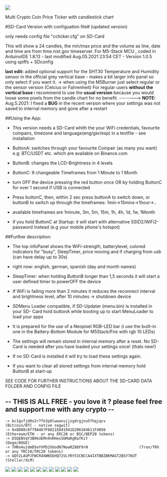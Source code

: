 ![](preview/IMG_M.jpg)


Multi Crypto Coin Price Ticker with candlestick chart

#SD-Card Version with configuation file#  (updated version)

only needs config file "ccticker.cfg" on SD-Card


This will show a 24 candles, the min/max price and the volume as line, date and time are from time.nist.gov timeserver.
For M5-Stack MCU , coded in ArduinoIDE 1.8.13 - last modified Aug.05.2021 23:54 CET - Version 1.0.5 using spiffs + SDconfig

**last edit:** added optional support for the SHT30 Temperature and Humidity sensor in the official grey vertical base - makes a bit larger info panel so only select if you want it.  -> when using the M5Burner just select regular or the sensor version (Celcius or Fahrenheit)
For regular users **without the vertical base** i recommend to use the **usual version** because you would loose some pixels from the candle chart for no benefit.
--------> **NOTE:** Aug.5.2021: I fixed a **BUG** in the recent version where your settings was not saved to internal memory and gone after a restart 


##Using the App:

- This version needs a SD-Card whith the your WiFi credentials, favourite coinpairs, timezone and language(eng/ger/esp) in a textfile - see installation


- ButtonA: switches through your favourite Coinpair (as many you want) e.g: BTC/USDT etc. which are available on Binance.com

- ButtonB: changes the LCD-Brightness in 4 levels

- ButtonC: 9 changeable Timeframes from 1 Minute to 1 Month

- turn OFF the device pressing the red button once OR by holding ButtonC for over 1 second if USB is connected

- Press buttonC, then, within 2 sec press buttonA to switch down, or buttonB to switch up through the timeframes: 1min->15mins->1hour->..

- available timeframes are 1minute, 3m, 5m, 15m, 1h, 4h, 1d, 1w, 1Month

- if you hold ButtonC at Startup: it will start with alternative SSID2/WiFi2-password instead (e.g your mobile phone's hotspot)





##Further description:

- The top infoPanel shows the WiFi-strength, batterylevel, colored indicators for "busy", SleepTimer, price moving and if charging from usb (can have delay up to 30s)

- right now: english, german, spanish (day and month names)

- SleepTimer: when holding ButtonB longer than 1,5 seconds it will start a user defined timer to powerOFF the device

- If WiFi is failing more than 2 minutes it reduces the reconnect interval and brightness level, after 10 minutes -> shutdown device

- SDMenu Loader compatible, if SD-Updater (menu.bin) is installed in your SD- Card hold buttonA while booting up to start MenuLoader to load your apps

- It is prepared for the use of a Neopixel RGB-LED bar (i use the built-in one in the Battery-Bottom Module for M5Stack/Fire with rgb 10 LEDs)

- The settings will remain stored in internal memory after a reset. No SD-Card is needed after you have loaded your settings once! (thats new!)

- If no SD-Card is installed it will try to load these settings again.

- If you want to clear all stored settings from internal memory hold ButtonB at start-up

SEE CODE FOR FURTHER INSTRUCTIONS ABOUT THE SD-CARD DATA FOLDER AND CONFIG FILE



## -- THIS IS ALL FREE - you love it ? please feel free and support me with any crypto  -- ##
    -> bc1qvfjd0x2r7fk3p0lwwaxvjjzgdrgjnu5fhqjqcv               (Bitcoin/BTC - native segwit)
    -> 0x8D88c8ff9A467F0821E8d1941D206164b11F4056               (Ethereum/ETH - or any ERC20 or BSC/BEP20 tokens)
    -> D5QEBVqY3B9kUEMn9nRHexSbMaRgRafKiY                       (Doge/DOGE)
    -> THRo4ujdmD5eYVPD2XUodN7NowRZ88F9rN                       (Tron/TRX or any TRC10/TRC20 tokens)
    -> GDY2LAUPJFWCR4XWN5EHQ72VLYRY53CNCCA4IXTBBZBKMAGT2BSY7KUT (Stellar/XLM)


![](preview/IMG_1.jpg)
![](preview/IMG_0new.jpg)
![](preview/IMG_0.jpg)
![](preview/IMG_2.jpg)
![](preview/IMG_3.jpg)
![](preview/IMG_4.jpg)
![](preview/IMG_5.jpg)
![](preview/IMG_6.jpg)
![](preview/IMG_7.jpg)
![](preview/IMG_81.jpg)
![](preview/IMG_8.jpg)
![](preview/Sensor.jpg)
